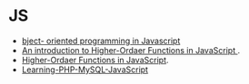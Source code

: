 # JS
- [bject- oriented programming in Javascript](https://morioh.com/p/2b65d9a2a124?fbclid=IwAR3oAgiHlS43ChXXIPMnk5KGnSm5oAPe7TNho27cEfZhNB8WhLm0nVTG18s)
- [An introduction to Higher-Ordaer Functions in JavaScript ](https://morioh.com/p/66ffa0c0e400?fbclid=IwAR3Si9kpHulWfuXhHvzaYGUl3jBGdXC8HVLCmQwbMJjoNu4-BPkRyh0H58Y).
- [Higher-Ordaer Functions in JavaScript](https://programmingwithmosh.com/javascript/what-are-higher-order-functions-in-javascript).
- [Learning-PHP-MySQL-JavaScript](https://education.fsu.edu/wp-content/uploads/2015/04/Learning-PHP-MySQL-JavaScript-and-CSS-2nd-Edition-1.pdf)
